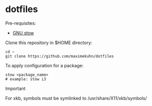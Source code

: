 # dotfiles

Pre-requisites:
- [GNU stow](https://www.gnu.org/software/stow/)

Clone this repository in $HOME directory:
```shell
cd ~
git clone https://github.com/maximekuhn/dotfiles
```

To apply configuration for a package:
```shell
stow <package_name>
# example: stow i3
```

> [!IMPORTANT]  
> For xkb, symbols must be symlinked to /usr/share/X11/xkb/symbols/

